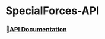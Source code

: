 # SpecialForces-API

### :link:[API Documentation](https://spefo.stoplight.io/docs/specialforces-api/specialforces.v1.yaml)
